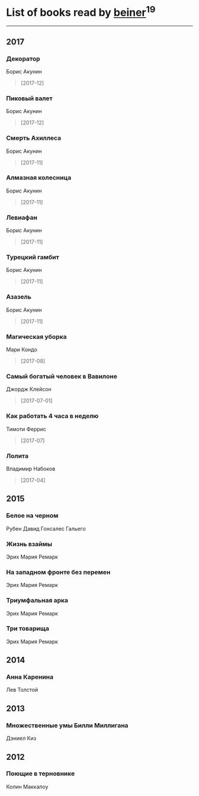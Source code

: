 # List of books read by [beiner](https://plus.google.com/118330474331574680123)<sup>19</sup>
---

## 2017

### Декоратор
Борис Акунин
> [2017-12] 


### Пиковый валет
Борис Акунин
> [2017-12] 


### Смерть Ахиллеса
Борис Акунин
> [2017-11] 


### Алмазная колесница
Борис Акунин
> [2017-11] 


### Левиафан
Борис Акунин
> [2017-11] 


### Турецкий гамбит
Борис Акунин
> [2017-11] 


### Азазель
Борис Акунин
> [2017-11] 


### Магическая уборка
Мари Кондо
> [2017-08] 


### Самый богатый человек в Вавилоне
Джордж Клейсон
> [2017-07-01] 


### Как работать 4 часа в неделю
Тимоти Феррис
> [2017-07] 


### Лолита
Владимир Набоков
> [2017-04] 



## 2015

### Белое на черном
Рубен Давид Гонсалес Гальего


### Жизнь взаймы
Эрих Мария Ремарк


### На западном фронте без перемен
Эрих Мария Ремарк


### Триумфальная арка
Эрих Мария Ремарк


### Три товарища
Эрих Мария Ремарк



## 2014

### Анна Каренина
Лев Толстой



## 2013

### Множественные умы Билли Миллигана
Дэниел Киз



## 2012

### Поющие в терновнике
Колин Маккалоу



